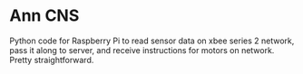 # Ann CNS

Python code for Raspberry Pi to read sensor data on xbee series 2 network, pass it along to server, and receive instructions for motors on network. Pretty straightforward.
